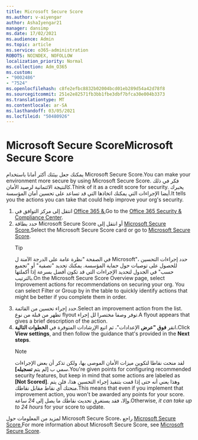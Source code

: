 ```yaml
---
title: Microsoft Secure Score
ms.author: v-aiyengar
author: AshaIyengar21
manager: dansimp
ms.date: 17/02/2021
ms.audience: Admin
ms.topic: article
ms.service: o365-administration
ROBOTS: NOINDEX, NOFOLLOW
localization_priority: Normal
ms.collection: Adm_O365
ms.custom:
- "9002486"
- "7524"
ms.openlocfilehash: c8fe2efbc8832b02004bcd01eb289d54a42d78f8
ms.sourcegitcommit: 251e2e82571fb3bb1fbe3dbf7bfca30e004b3373
ms.translationtype: MT
ms.contentlocale: ar-SA
ms.lasthandoff: 03/05/2021
ms.locfileid: "50480926"
---
```

# <a name="microsoft-secure-score"></a><span data-ttu-id="6223a-102">Microsoft Secure Score</span><span class="sxs-lookup"><span data-stu-id="6223a-102">Microsoft Secure Score</span></span>

<span data-ttu-id="6223a-103">يمكنك جعل بيئتك أكثر أمانا باستخدام Microsoft Secure Score.</span><span class="sxs-lookup"><span data-stu-id="6223a-103">You can make your environment more secure by using Microsoft Secure Score.</span></span> <span data-ttu-id="6223a-104">فكر في ذلك كالنتيجة الائتمانية لرصيد الأمان.</span><span class="sxs-lookup"><span data-stu-id="6223a-104">Think of it as a credit score for security.</span></span> <span data-ttu-id="6223a-105">يخبرك أيضا الإجراءات التي يمكنك اتخاذها التي قد تساعد على تحسين أمان المؤسسة.</span><span class="sxs-lookup"><span data-stu-id="6223a-105">It tells you the actions you can take that could help improve your org's security.</span></span>

1. <span data-ttu-id="6223a-106">انتقل إلى مركز التوافق في [Office 365 &.](https://go.microsoft.com/fwlink/p/?linkid=2077143)</span><span class="sxs-lookup"><span data-stu-id="6223a-106">Go to the [Office 365 Security & Compliance Center](https://go.microsoft.com/fwlink/p/?linkid=2077143).</span></span>
1. <span data-ttu-id="6223a-107">حدد بطاقة Microsoft Secure Score أو انتقل إلى [Microsoft Secure Score.](https://go.microsoft.com/fwlink/?linkid=2099589)</span><span class="sxs-lookup"><span data-stu-id="6223a-107">Select the Microsoft Secure Score card or go to [Microsoft Secure Score](https://go.microsoft.com/fwlink/?linkid=2099589).</span></span>
    > [!TIP]
    >  <span data-ttu-id="6223a-108">في الصفحة "نظرة عامة على الدرجة الآمنة ل Microsoft"، حدد إجراءات التحسين للحصول على توصيات حول حماية المؤسسة. يمكنك تحديد "تصفية" أو "تجميع حسب" في الجدول لتحديد الإجراءات التي قد تكون أفضل بسرعة إذا أكملتها بالترتيب.</span><span class="sxs-lookup"><span data-stu-id="6223a-108">On the Microsoft Secure Score Overview page, select Improvement actions for recommendations on securing your org. You can select Filter or Group by in the table to quickly identify actions that might be better if you complete them in order.</span></span>
1. <span data-ttu-id="6223a-109">حدد إجراء تحسين من القائمة.</span><span class="sxs-lookup"><span data-stu-id="6223a-109">Select an improvement action from the list.</span></span> <span data-ttu-id="6223a-110">تظهر من قبلة من نوع flyout توفر وصفا مختصرا لل إجراء.</span><span class="sxs-lookup"><span data-stu-id="6223a-110">A flyout appears that gives a brief description of the action.</span></span>
1. <span data-ttu-id="6223a-111">انقر **فوق "عرض** الإعدادات"، ثم اتبع الإرشادات المتوفرة في **الخطوات التالية.**</span><span class="sxs-lookup"><span data-stu-id="6223a-111">Click **View settings**, and then follow the guidance that's provided in the **Next steps**.</span></span>
    > [!NOTE]
    > <span data-ttu-id="6223a-112">لقد منحت نقاطا لتكوين ميزات الأمان الموصى بها، ولكن تذكر أن بعض الإجراءات سمي ب [لم يتم **تسجيله]**.</span><span class="sxs-lookup"><span data-stu-id="6223a-112">You're given points for configuring recommended security features, but keep in mind that some actions are labeled as **[Not Scored]**.</span></span> <span data-ttu-id="6223a-113">وهذا يعني أنه حتى إذا قمت بتنفيذ إجراء التحسين هذا، فلن يتم منحتك أي نقاط مقابل نقاطك.</span><span class="sxs-lookup"><span data-stu-id="6223a-113">This means that even if you implement that improvement action, you won't be awarded any points for your score.</span></span> <span data-ttu-id="6223a-114">وإلا، فقد يستغرق تحديث نقاطك ما يصل إلى *24* ساعة.</span><span class="sxs-lookup"><span data-stu-id="6223a-114">Otherwise, *it can take up to 24 hours* for your score to update.</span></span>

<span data-ttu-id="6223a-115">لمزيد من المعلومات حول Microsoft Secure Score، راجع [Microsoft Secure Score.](https://go.microsoft.com/fwlink/?linkid=2103077)</span><span class="sxs-lookup"><span data-stu-id="6223a-115">For more information about Microsoft Secure Score, see [Microsoft Secure Score](https://go.microsoft.com/fwlink/?linkid=2103077).</span></span>